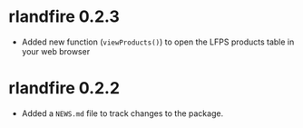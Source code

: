 # rlandfire 0.2.3

-   Added new function (`viewProducts()`) to open the LFPS products table in your web browser

# rlandfire 0.2.2

-   Added a `NEWS.md` file to track changes to the package.
